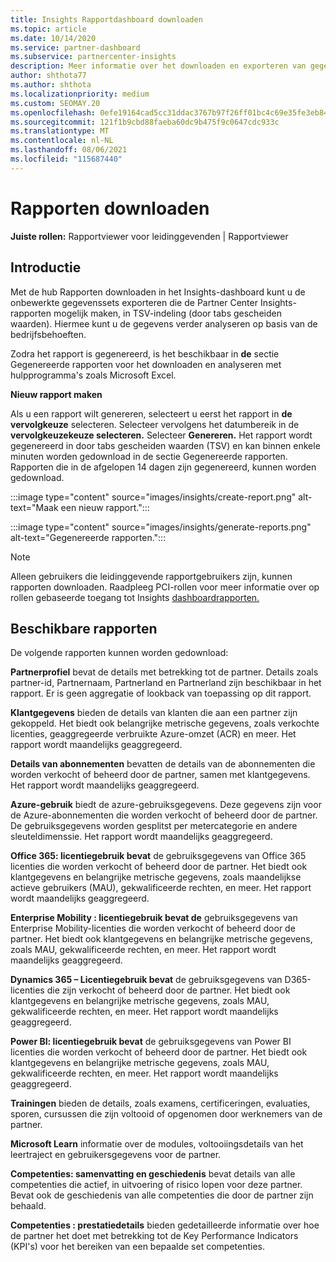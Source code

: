 ```yaml
---
title: Insights Rapportdashboard downloaden
ms.topic: article
ms.date: 10/14/2020
ms.service: partner-dashboard
ms.subservice: partnercenter-insights
description: Meer informatie over het downloaden en exporteren van gegevens vanuit het Partner Center dashboard voor geïntegreerde rapportage en vanuit Partner Center Insights rapporten.
author: shthota77
ms.author: shthota
ms.localizationpriority: medium
ms.custom: SEOMAY.20
ms.openlocfilehash: 0efe19164cad5cc31ddac3767b97f26ff01bc4c69e35fe3eb84708b0f86c1b80
ms.sourcegitcommit: 121f1b9cbd88faeba60dc9b475f9c0647cdc933c
ms.translationtype: MT
ms.contentlocale: nl-NL
ms.lasthandoff: 08/06/2021
ms.locfileid: "115687440"
---
```

# <a name="download-reports"></a>Rapporten downloaden

**Juiste rollen:** Rapportviewer voor leidinggevenden | Rapportviewer

## <a name="introduction"></a>Introductie

Met de hub Rapporten downloaden in het Insights-dashboard kunt u de onbewerkte gegevenssets exporteren die de Partner Center Insights-rapporten mogelijk maken, in TSV-indeling (door tabs gescheiden waarden). Hiermee kunt u de gegevens verder analyseren op basis van de bedrijfsbehoeften.

Zodra het rapport is gegenereerd, is het beschikbaar in **de** sectie Gegenereerde rapporten voor het downloaden en analyseren met hulpprogramma's zoals Microsoft Excel.

**Nieuw rapport maken**

Als u een rapport wilt genereren, selecteert u eerst het rapport in **de vervolgkeuze** selecteren. Selecteer vervolgens het datumbereik in de **vervolgkeuzekeuze selecteren.** Selecteer **Genereren.** Het rapport wordt gegenereerd in door tabs gescheiden waarden (TSV)  en kan binnen enkele minuten worden gedownload in de sectie Gegenereerde rapporten. Rapporten die in de afgelopen 14 dagen zijn gegenereerd, kunnen worden gedownload.

:::image type="content" source="images/insights/create-report.png" alt-text="Maak een nieuw rapport.":::

:::image type="content" source="images/insights/generate-reports.png" alt-text="Gegenereerde rapporten.":::

>[!NOTE] 
>Alleen gebruikers die leidinggevende rapportgebruikers zijn, kunnen rapporten downloaden. Raadpleeg PCI-rollen voor meer informatie over op rollen gebaseerde toegang tot Insights [dashboardrapporten.](insights-roles.md) 

## <a name="available-reports"></a>Beschikbare rapporten

De volgende rapporten kunnen worden gedownload:

**Partnerprofiel** bevat de details met betrekking tot de partner. Details zoals partner-id, Partnernaam, Partnerland en Partnerland zijn beschikbaar in het rapport. Er is geen aggregatie of lookback van toepassing op dit rapport.

**Klantgegevens** bieden de details van klanten die aan een partner zijn gekoppeld. Het biedt ook belangrijke metrische gegevens, zoals verkochte licenties, geaggregeerde verbruikte Azure-omzet (ACR) en meer. Het rapport wordt maandelijks geaggregeerd.

**Details van abonnementen** bevatten de details van de abonnementen die worden verkocht of beheerd door de partner, samen met klantgegevens. Het rapport wordt maandelijks geaggregeerd.

**Azure-gebruik** biedt de azure-gebruiksgegevens. Deze gegevens zijn voor de Azure-abonnementen die worden verkocht of beheerd door de partner. De gebruiksgegevens worden gesplitst per metercategorie en andere sleuteldimenssie. Het rapport wordt maandelijks geaggregeerd.

**Office 365: licentiegebruik bevat** de gebruiksgegevens van Office 365 licenties die worden verkocht of beheerd door de partner. Het biedt ook klantgegevens en belangrijke metrische gegevens, zoals maandelijkse actieve gebruikers (MAU), gekwalificeerde rechten, en meer. Het rapport wordt maandelijks geaggregeerd.

**Enterprise Mobility : licentiegebruik bevat de**  gebruiksgegevens van Enterprise Mobility-licenties die worden verkocht of beheerd door de partner. Het biedt ook klantgegevens en belangrijke metrische gegevens, zoals MAU, gekwalificeerde rechten, en meer. Het rapport wordt maandelijks geaggregeerd.

**Dynamics 365 – Licentiegebruik bevat** de gebruiksgegevens van D365-licenties die zijn verkocht of beheerd door de partner. Het biedt ook klantgegevens en belangrijke metrische gegevens, zoals MAU, gekwalificeerde rechten, en meer. Het rapport wordt maandelijks geaggregeerd.

**Power BI: licentiegebruik bevat** de gebruiksgegevens van Power BI licenties die worden verkocht of beheerd door de partner. Het biedt ook klantgegevens en belangrijke metrische gegevens, zoals MAU, gekwalificeerde rechten, en meer. Het rapport wordt maandelijks geaggregeerd.

**Trainingen** bieden de details, zoals examens, certificeringen, evaluaties, sporen, cursussen die zijn voltooid of opgenomen door werknemers van de partner.

**Microsoft Learn** informatie over de modules, voltooiingsdetails van het leertraject en gebruikersgegevens voor de partner.

**Competenties: samenvatting en geschiedenis** bevat details van alle competenties die actief, in uitvoering of risico lopen voor deze partner. Bevat ook de geschiedenis van alle competenties die door de partner zijn behaald.

**Competenties : prestatiedetails** bieden gedetailleerde informatie over hoe de partner het doet met betrekking tot de Key Performance Indicators (KPI's) voor het bereiken van een bepaalde set competenties.

